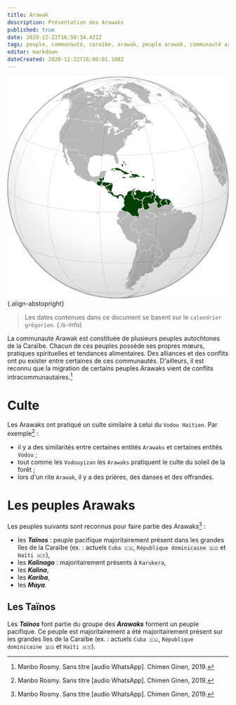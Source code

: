 ```yaml
---
title: Arawak
description: Présentation des Arawaks
published: true
date: 2020-12-22T16:50:34.431Z
tags: peuple, communauté, caraïbe, arawak, peuple arawak, communauté arawak, peuple de la caraïbe, autochtone de la caraïbe, autochtone
editor: markdown
dateCreated: 2020-12-22T16:06:01.108Z
---
```


![caribbean-3_cc-by-sa.png](/images/map/west/caribbean/caribbean-3_cc-by-sa.png){.align-abstopright}

> Les dates contenues dans ce document se basent sur le `calendrier grégorien`.
{.is-info}

La communauté Arawak est constituée de plusieurs peuples autochtones de la Caraïbe. Chacun de ces peuples possède ses propres mœurs, pratiques spirituelles et tendances alimentaires.
Des alliances et des conflits ont pu exister entre certaines de ces communautés. D'ailleurs, il est reconnu que la migration de certains peuples Arawaks vient de conflits intracommunautaires.[^1]

# Culte

Les Arawaks ont pratiqué un culte similaire à celui du `Vodou Haïtien`. Par exemple[^1] :
* il y a des similarités entre certaines entités `Arawaks` et certaines entités `Vodou` ;
* tout comme les `Vodouyizan` les `Arawaks` pratiquent le culte du soleil de la forêt ;
* lors d'un rite `Arawak`, il y a des prières, des danses et des offrandes.

# Les peuples Arawaks

Les peuples suivants sont reconnus pour faire partie des Arawaks[^1] :

* les ***Taïnos*** : peuple pacifique majoritairement présent dans les grandes îles de la Caraïbe (ex. : actuels `Cuba 🇨🇺`, `République dominicaine 🇩🇴` et `Haïti 🇭🇹`),
* les ***Kalinago*** : majoritairement présents à `Karukera`,
* les ***Kalina***,
* les ***Kariba***,
* les ***Maya***.

## Les Taïnos

Les ***Taïnos*** font partie du groupe des ***Arawaks*** forment un peuple pacifique. Ce peuple est majoritairement a été majoritairement présent sur les grandes îles de la Caraïbe (ex. : actuels `Cuba 🇨🇺`, `République dominicaine 🇩🇴` et `Haïti 🇭🇹`).


[^1]: Manbo Rosmy. Sans titre [audio WhatsApp]. Chimen Ginen, 2019.